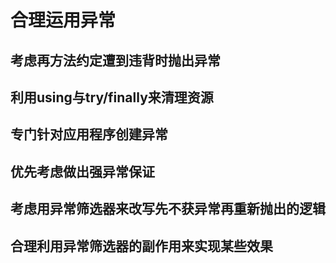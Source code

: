 # 合理运用异常

## 考虑再方法约定遭到违背时抛出异常

## 利用using与try/finally来清理资源

## 专门针对应用程序创建异常

## 优先考虑做出强异常保证

## 考虑用异常筛选器来改写先不获异常再重新抛出的逻辑

## 合理利用异常筛选器的副作用来实现某些效果